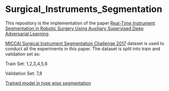 # Surgical_Instruments_Segmentation
This repository is the implementation of the paper [Real-Time Instrument Segmentation in Robotic Surgery Using Auxiliary Supervised Deep Adversarial Learning](https://ieeexplore.ieee.org/abstract/document/8648150).


[MICCAI Surgical Instrument Segmentation Challenge 2017](https://endovissub2017-roboticinstrumentsegmentation.grand-challenge.org/)
dataset is used to conduct all the experiments in this paper. The dataset is split into train and validation set as:

Train Set: 1,2,3,4,5,6

Validation Set: 7,8 

[Trained model in type wise segmentation](https://drive.google.com/file/d/10s1NQhbJsEUDsrax7MvQWQUwOwSucsDi/view?usp=sharing) 
